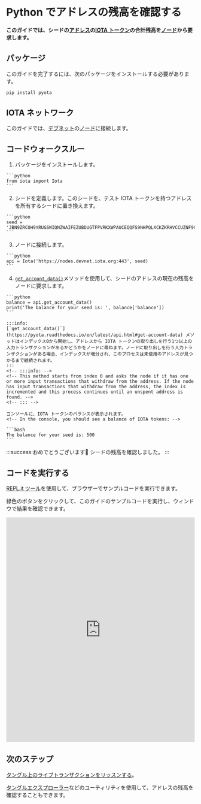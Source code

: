# Python でアドレスの残高を確認する
<!-- # Check the balance of an address in Python -->

**このガイドでは、シードの[アドレス](root://getting-started/0.1/clients/addresses.md)の[IOTA トークン](root://getting-started/0.1/clients/token.md)の合計残高を[ノード](root://getting-started/0.1/network/nodes.md)から要求します。**
<!-- **In this guide, you request the total balance of [IOTA tokens](root://getting-started/0.1/clients/token.md) on a seed's [addresses](root://getting-started/0.1/clients/addresses.md) from a [node](root://getting-started/0.1/network/nodes.md).** -->

## パッケージ
<!-- ## Packages -->

このガイドを完了するには、次のパッケージをインストールする必要があります。
<!-- To complete this guide, you need to install the following package: -->

```bash
pip install pyota
```

## IOTA ネットワーク
<!-- ## IOTA network -->

このガイドでは、[デブネット](root://getting-started/0.1/network/iota-networks.md#devnet)の[ノード](root://getting-started/0.1/network/nodes.md)に接続します。
<!-- In this guide, we connect to a node on the [Devnet](root://getting-started/0.1/network/iota-networks.md#devnet). -->

## コードウォークスルー
<!-- ## Code walkthrough -->

1. パッケージをインストールします。
  <!-- 1. Import the packages -->

    ```python
    from iota import Iota
    ```

2. シードを定義します。このシードを、テスト IOTA トークンを持つアドレスを所有するシードに置き換えます。
  <!-- 2. Define your seed. Replace this seed with one that owns an address with test IOTA tokens -->

    ```python
    seed = 'JBN9ZRCOH9YRUGSWIQNZWAIFEZUBDUGTFPVRKXWPAUCEQQFS9NHPQLXCKZKRHVCCUZNF9CZZWKXRZVCWQ'
    ```

3. ノードに接続します。
  <!-- 3. Connect to a node -->

    ```python
    api = Iota('https://nodes.devnet.iota.org:443', seed)
    ```

4. [`get_account_data()`](https://pyota.readthedocs.io/en/latest/api.html#get-account-data)メソッドを使用して、シードのアドレスの現在の残高をノードに要求します。
  <!-- 4. Use the [`get_account_data()`](https://pyota.readthedocs.io/en/latest/api.html#get-account-data) method to ask the node for the current balance of the seed's addresses -->

    ```python
    balance = api.get_account_data()
    print('The balance for your seed is: ', balance['balance'])
    ```

    :::info:
    [`get_account_data()`](https://pyota.readthedocs.io/en/latest/api.html#get-account-data) メソッドはインデックス0から開始し、アドレスから IOTA トークンの取り出しを行う1つ以上の入力トランザクションがあるかどうかをノードに尋ねます。ノードに取り出しを行う入力トランザクションがある場合、インデックスが増分され、このプロセスは未使用のアドレスが見つかるまで継続されます。
    :::
    <!-- :::info: -->
    <!-- This method starts from index 0 and asks the node if it has one or more input transactions that withdraw from the address. If the node has input transactions that withdraw from the address, the index is incremented and this process continues until an unspent address is found. -->
    <!-- ::: -->

    コンソールに、IOTA トークンのバランスが表示されます。
    <!-- In the console, you should see a balance of IOTA tokens: -->

    ```bash
    The balance for your seed is: 500
    ```

:::success:おめでとうございます:tada:
シードの残高を確認しました。
:::
<!-- :::success:Congratulations :tada: -->
<!-- You've just checked the seed's balance. -->
<!-- ::: -->

## コードを実行する
<!-- ## Run the code -->

[REPL.it ツール](https://repl.it)を使用して、ブラウザーでサンプルコードを実行できます。
<!-- We use the [REPL.it tool](https://repl.it) to allow you to run sample code in the browser. -->

緑色のボタンをクリックして、このガイドのサンプルコードを実行し、ウィンドウで結果を確認できます。
<!-- Click the green button to run the sample code in this guide and see the results in the window. -->

<iframe height="600px" width="100%" src="https://repl.it/@jake91/Check-the-balance-of-an-address-Python?lite=true" scrolling="no" frameborder="no" allowtransparency="true" allowfullscreen="true" sandbox="allow-forms allow-pointer-lock allow-popups allow-same-origin allow-scripts allow-modals"></iframe>

## 次のステップ
<!-- ## Next steps -->

[タングル上のライブトランザクションをリッスンする](../python/listen-for-transactions.md)。
<!-- [Listen for live transactions on the Tangle](../python/listen-for-transactions.md). -->

[タングルエクスプローラー](https://utils.iota.org)などのユーティリティを使用して、アドレスの残高を確認することもできます。
<!-- You can also check the balance of an address, using a utility such as the [Tangle explorer](https://utils.iota.org). -->
